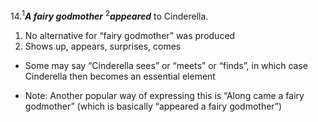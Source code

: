 14.<sup>1</sup>***A fairy godmother*** <sup>2</sup>***appeared*** to Cinderella.
1. No alternative for “fairy godmother” was produced
2. Shows up, appears, surprises, comes
  - Some may say “Cinderella sees” or “meets” or “finds”, in which case Cinderella then becomes an essential element

- Note: Another popular way of expressing this is “Along came a fairy godmother” (which is basically “appeared a fairy godmother”)
